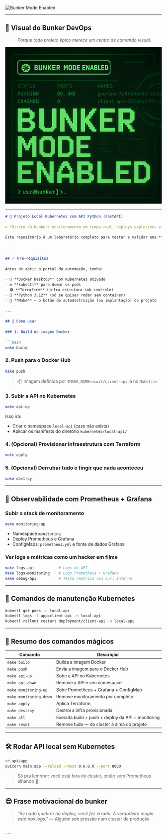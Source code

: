 ![Bunker Mode Enabled](https://img.shields.io/badge/Bunker--Mode-ON-black?style=for-the-badge&logo=kubernetes)

---

## 🧠 Visual do Bunker DevOps

> *Porque todo projeto épico merece um centro de comando visual.*

![Cyberpunk Bunker](https://github.com/nsw78/ter-k8s-local/blob/main/img/cyberpunk-t.png)

---

```markdown
# 🧪 Projeto Local Kubernetes com API Python (FastAPI)

> *Direto do bunker: monitoramento em tempo real, deploys explosivos e uma API que responde antes da sua mãe mandar você desligar o computador.* 🚨👨‍💻

Este repositório é um laboratório completo para testar e validar uma **API em FastAPI** com um ambiente local em **Docker Desktop + Kubernetes**, infra como código via **Terraform**, e observabilidade usando **Prometheus + Grafana**. Tudo automatizado com um `Makefile` que beira a magia negra.

---

## ✅ Pré-requisitos

Antes de abrir o portal da automação, tenha:

- 🐳 **Docker Desktop** com Kubernetes ativado
- ⚙️ **kubectl** para domar os pods
- 🟣 **Terraform** (infra estrutura sob controle)
- 🐍 **Python 3.12** (só se quiser rodar sem container)
- 🧠 **Make** — o botão de autodestruição (ou implantação) do projeto

---

## 🚀 Como usar

### 1. Build da imagem Docker

```bash
make build
```

### 2. Push para o Docker Hub

```bash
make push
```

> 📦 Imagem definida por `IMAGE_NAME=nswit/client-api` lá no `Makefile`

### 3. Subir a API no Kubernetes

```bash
make api-up
```

Isso irá:

- Criar o namespace `local-api` (caso não exista)
- Aplicar os manifests do diretório `kubernetes/local-api/`

### 4. (Opcional) Provisionar Infraestrutura com Terraform

```bash
make apply
```

### 5. (Opcional) Derrubar tudo e fingir que nada aconteceu

```bash
make destroy
```

---

## 🎯 Observabilidade com Prometheus + Grafana

### Subir o stack de monitoramento

```bash
make monitoring-up
```

- Namespace `monitoring`
- Deploy Prometheus e Grafana
- ConfigMaps: `prometheus.yml` e fonte de dados Grafana

### Ver logs e métricas como um hacker em filme

```bash
make logs-api           # Logs da API
make logs-monitoring    # Logs Prometheus + Grafana
make debug-api          # Testa /metrics via curl interno
```

---

## 🧹 Comandos de manutenção Kubernetes

```bash
kubectl get pods -n local-api
kubectl logs -l app=client-api -n local-api
kubectl rollout restart deployment/client-api -n local-api
```

---

## 📜 Resumo dos comandos mágicos

| Comando               | Descrição                                               |
|----------------------|----------------------------------------------------------|
| `make build`         | Builda a imagem Docker                                   |
| `make push`          | Envia a imagem para o Docker Hub                         |
| `make api-up`        | Sobe a API no Kubernetes                                 |
| `make api-down`      | Remove a API e seu namespace                             |
| `make monitoring-up` | Sobe Prometheus + Grafana + ConfigMap                    |
| `make monitoring-down`| Remove monitoramento por completo                      |
| `make apply`         | Aplica Terraform                                         |
| `make destroy`       | Destrói a infra provisionada                             |
| `make all`           | Executa build + push + deploy da API + monitoring        |
| `make reset`         | Remove tudo — do cluster à alma do projeto               |

---

## 🛠️ Rodar API local sem Kubernetes

```bash
cd api/app
uvicorn main:app --reload --host 0.0.0.0 --port 8000
```

> Só pra lembrar: você está fora do cluster, então sem Prometheus olhando 👀

---

## 😎 Frase motivacional do bunker

> _"Se nada quebrar no deploy, você fez errado. A verdadeira magia está nos logs."_ — Alguém sob pressão num cluster de produção
```

---

